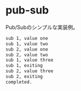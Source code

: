 # pub-sub

Pub/Subのシンプルな実装例。

```bash
sub 1, value one
sub 1, value two
sub 2, value one
sub 2, value two
sub 1, value three
sub 1, exiting
sub 2, value three
sub 2, exiting
completed.
```